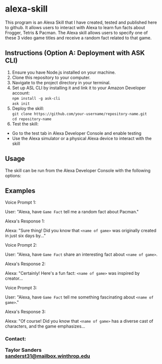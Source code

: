 # alexa-skill
This program is an Alexa Skill that I have created, tested and published here to github. It allows users to interact with Alexa to learn fun facts about Frogger, Tetris & Pacman. The Alexa skill allows users to specify one of these 3 video game titles and receive a random fact related to that game.

## Instructions (Option A: Deployment with ASK CLI)
1. Ensure you have Node.js installed on your machine.
2. Clone this repository to your computer.
3. Navigate to the project directory in your terminal.
4. Set up ASL CLI by installing it and link it to your Amazon Developer account:<br>
`npm install -g ask-cli`<br>
`ask init`
5. Deploy the skill:<br>
`git clone https://github.com/your-username/repository-name.git`<br>
`cd repository-name`
6. Test the skill:
- Go to the test tab in Alexa Developer Console and enable testing
- Use the Alexa simulator or a physical Alexa device to interact with the skill


## Usage
The skill can be run from the Alexa Developer Console with the following options:

## Examples
<p>Voice Prompt 1:

User: "Alexa, have `Game Fact` tell me a random fact about Pacman."

Alexa's Response 1:

Alexa: "Sure thing! Did you know that `<name of game>` was originally created in just six days by..."

Voice Prompt 2:

User: "Alexa, have `Game Fact` share an interesting fact about `<name of game>`.

Alexa's Response 2:

Alexa: "Certainly! Here's a fun fact: `<name of game>` was inspired by creator...

Voice Prompt 3:

User: "Alexa, have `Game Fact` tell me something fascinating about `<name of game>`."

Alexa's Response 3:

Alexa: "Of course! Did you know that `<name of game>` has a diverse cast of characters, and the game emphasizes...</p>

### Contact:<br><p>Taylor Sanders<br>sanderst31@mailbox.winthrop.edu
